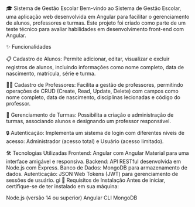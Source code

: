 🎓 Sistema de Gestão Escolar
Bem-vindo ao Sistema de Gestão Escolar, uma aplicação web desenvolvida em Angular para facilitar o gerenciamento de alunos, professores e turmas. Este projeto foi criado como parte de um teste técnico para avaliar habilidades em desenvolvimento front-end com Angular.

✨ Funcionalidades

📋 Cadastro de Alunos: Permite adicionar, editar, visualizar e excluir registros de alunos, incluindo informações como nome completo, data de nascimento, matrícula, série e turma.

👩‍🏫 Cadastro de Professores: Facilita a gestão de professores, permitindo operações de CRUD (Create, Read, Update, Delete) com campos como nome completo, data de nascimento, disciplinas lecionadas e código do professor.

🏫 Gerenciamento de Turmas: Possibilita a criação e administração de turmas, associando alunos e designando um professor responsável.

🔒 Autenticação: Implementa um sistema de login com diferentes níveis de acesso: Administrador (acesso total) e Usuário (acesso limitado).

🛠️ Tecnologias Utilizadas
Frontend: Angular com Angular Material para uma interface amigável e responsiva.
Backend: API RESTful desenvolvida em Node.js com Express.
Banco de Dados: MongoDB para armazenamento de dados.
Autenticação: JSON Web Tokens (JWT) para gerenciamento de sessões de usuário.
gi
🚀 Requisitos de Instalação
Antes de iniciar, certifique-se de ter instalado em sua máquina:

Node.js (versão 14 ou superior)
Angular CLI
MongoDB
